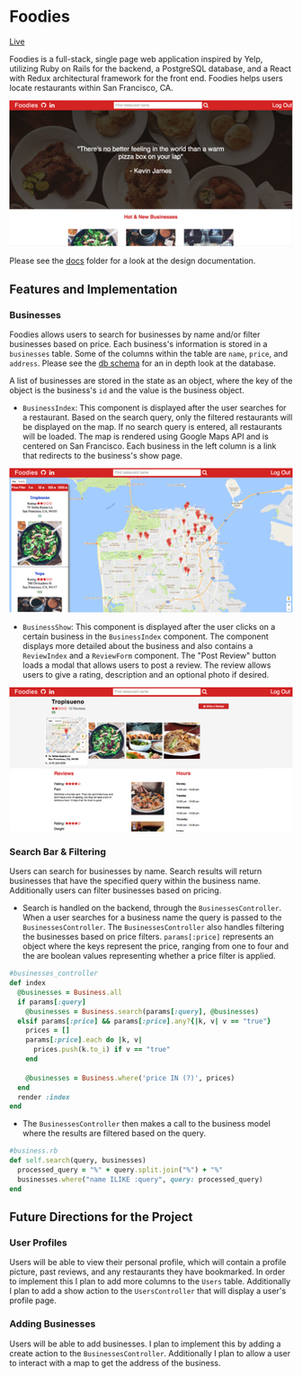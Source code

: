 # Foodies

[Live][live]

[live]: http://foodieseating.com

Foodies is a full-stack, single page web application inspired by Yelp, utilizing
Ruby on Rails for the backend, a PostgreSQL database, and a React with Redux
architectural framework for the front end. Foodies helps users locate
restaurants within San Francisco, CA.

![home page](readme_photos/home-page.png)

Please see the [docs][docs] folder for a look at the design documentation.

[docs]: https://github.com/BrandonTat/yelp_clone/tree/master/docs

## Features and Implementation

### Businesses

Foodies allows users to search for businesses by name and/or filter
businesses based on price. Each business's information is stored in
a `businesses` table. Some of the columns within the table are `name`,
`price`, and `address`. Please see the [db schema][schema] for an in
depth look at the database.

[schema]: /docs/schema.md

A list of businesses are stored in the state as an object, where the key
of the object is the business's `id` and the value is the business object.

* `BusinessIndex`: This component is displayed after the user searches
for a restaurant. Based on the search query, only the filtered restaurants will be displayed on the map. If no search query is entered, all restaurants will be loaded. The map is rendered using Google Maps API and is centered on San Francisco. Each business in the left column is a link that redirects to the business's show page.

![business index page](readme_photos/business-index-page.png)

* `BusinessShow`: This component is displayed after the user clicks on a certain business in the `BusinessIndex` component. The component displays more detailed about the business and also contains a `ReviewIndex` and a `ReviewForm` component. The "Post Review" button loads a modal that allows users to post a review. The review allows users to give a rating, description and an optional photo if desired.

![business show page](readme_photos/business-show.png)

### Search Bar & Filtering

Users can search for businesses by name. Search results will return businesses that have the specified query within the business name. Additionally users can filter businesses based on pricing.

* Search is handled on the backend, through the `BusinessesController`.
When a user searches for a business name the query is passed to the  `BusinessesController`. The `BusinessesController` also handles filtering the businesses based on price filters. `params[:price]` represents an object where the keys represent the price, ranging from one to four and the are boolean values representing whether a price filter is applied.

```ruby
#businesses_controller
def index
  @businesses = Business.all
  if params[:query]
    @businesses = Business.search(params[:query], @businesses)
  elsif params[:price] && params[:price].any?{|k, v| v == "true"}
    prices = []
    params[:price].each do |k, v|
      prices.push(k.to_i) if v == "true"
    end

    @businesses = Business.where('price IN (?)', prices)
  end
  render :index
end
```

* The `BusinessesController` then makes a call to the business model where the results are filtered based on the query.

```ruby
#business.rb
def self.search(query, businesses)
  processed_query = "%" + query.split.join("%") + "%"
  businesses.where("name ILIKE :query", query: processed_query)
end
```

## Future Directions for the Project

### User Profiles

Users will be able to view their personal profile, which will contain a
profile picture, past reviews, and any restaurants they have bookmarked.
In order to implement this I plan to add more columns to the `Users` table.
Additionally I plan to add a show action to the `UsersController` that will
display a user's profile page.

### Adding Businesses

Users will be able to add businesses. I plan to implement this by adding a create action to the `BusinessesController`. Additionally I plan to allow a user to interact with a map to get the address of the business.
